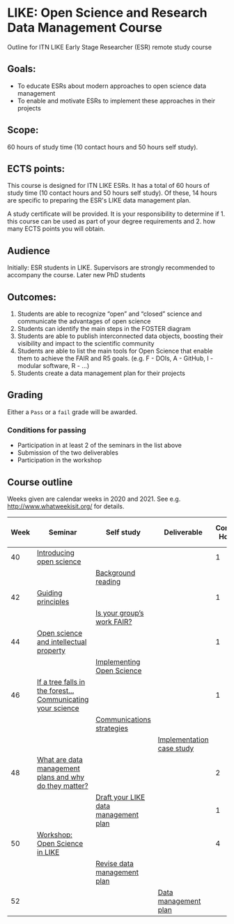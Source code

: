 # LIKE: Open Science and Research Data Management Course
Outline for ITN LIKE Early Stage Researcher (ESR) remote study course

## Goals:

- To educate ESRs about modern approaches to open science data management
- To enable and motivate ESRs to implement these approaches in their projects

## Scope:
60 hours of study time (10 contact hours and 50 hours self study). 

## ECTS points:
This course is designed for ITN LIKE ESRs. It has a total of 60 hours of study time (10 contact hours and 50 hours self study). Of these, 14 hours are specific to preparing the ESR's LIKE data management plan.

A study certificate will be provided. It is your responsibility to determine if 1. this course can be used as part of your degree requirements and 2. how many ECTS points you will obtain.

## Audience
Initially: ESR students in LIKE. Supervisors are strongly recommended to accompany the course.
Later new PhD students

## Outcomes:

1. Students are able to recognize “open” and “closed” science and communicate the advantages of open science
2. Students can identify the main steps in the FOSTER diagram
3. Students are able to publish interconnected data objects, boosting their visibility and impact to the scientific community
4. Students are able to list the main tools for Open Science that enable them to achieve the FAIR and R5 goals. (e.g. F - DOIs, A - GitHub, I - modular software, R - ...)
5. Students create a data management plan for their projects

## Grading
Either a `Pass` or a `fail` grade will be awarded.

### Conditions for passing
- Participation in at least 2 of the seminars in the list above
- Submission of the two deliverables
- Participation in the workshop


## Course outline

Weeks given are calendar weeks in 2020 and 2021. See e.g. http://www.whatweekisit.org/ for details.

| Week | Seminar | Self study | Deliverable | Contact Hours | Self-study hours |
|---|---|---|---|---|---|
| 40 | [Introducing open science](seminar1.md) | | | 1 | 1 |
| | | [Background reading](selfstudy1.md) | | | 4 |
| 42 | [Guiding principles](seminar2.md) | | | 1 | 1 |
| | | [Is your group’s work FAIR?](selfstudy2.md) | | | 4 |
| 44 | [Open science and intellectual property](seminar3.md) | | | 1 | 1 |
| | | [Implementing Open Science](selfstudy3.md) | | | 4 |
| 46 | [If a tree falls in the forest... Communicating your science](seminar4.md) | | | 1 | 1 |
| | | [Communications strategies](selfstudy4.md) | | | 4 |
| | | | [Implementation case study](deliverable1.md) | | 8 |
| 48 | [What are data management plans and why do they matter?](seminar5.md) | | | 2 | 1 |
| | | [Draft your LIKE data management plan](selfstudy5.md) | | 1 | 12 |
| 50 | [Workshop: Open Science in LIKE](workshop1.md) | | | 4 | 4 |
| | | [Revise data management plan](selfstudy6.md) | | | 4 |
| 52 | | | [Data management plan](deliverable2.md) | | 1 |
